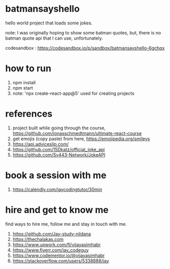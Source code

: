# batmansayshello

hello world project that loads some jokes.

note: I was originally hoping to show some batman quotes, but, there is no batman quote api that I can use, unfortunately.

codesandbox : https://codesandbox.io/p/sandbox/batmansayshello-6gchqx

# how to run

1. npm install
1. npm start
1. note: 'npx create-react-app@5' used for creating projects

# references

1. project built while going through the course, https://github.com/jonasschmedtmann/ultimate-react-course
1. get emojis (copy paste) from here, https://emojipedia.org/smileys
1. https://api.adviceslip.com/
1. https://github.com/15Dkatz/official_joke_api
1. https://github.com/Sv443-Network/JokeAPI

# book a session with me

1. https://calendly.com/jaycodingtutor/30min

# hire and get to know me

find ways to hire me, follow me and stay in touch with me.

1. https://github.com/Jay-study-nildana
1. https://thechalakas.com
1. https://www.upwork.com/fl/vijayasimhabr
1. https://www.fiverr.com/jay_codeguy
1. https://www.codementor.io/@vijayasimhabr
1. https://stackoverflow.com/users/5338888/jay